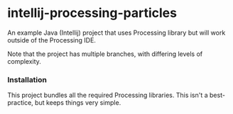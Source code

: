 # intellij-processing-particles

An example Java (Intellij) project that uses Processing library but will work outside of the Processing IDE.

Note that the project has multiple branches, with differing levels of complexity.

### Installation

This project bundles all the required Processing libraries.  This isn't a best-practice, but keeps things very simple.
